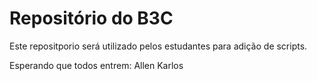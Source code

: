 # Repositório do B3C
Este repositporio será utilizado pelos estudantes para adição de scripts.

Esperando que todos entrem:
Allen Karlos 

